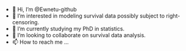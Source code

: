 - 👋 Hi, I’m @Ewnetu-github
- 👀 I’m interested in modeling survival data possibly subject to right-censoring.
- 🌱 I’m currently studying my PhD in statistics.
- 💞️ I’m looking to collaborate on survival data analysis.
- 📫 How to reach me ...

<!---
Ewnetu-github/Ewnetu-github is a ✨ special ✨ repository because its `README.md` (this file) appears on your GitHub profile.
You can click the Preview link to take a look at your changes.
--->
